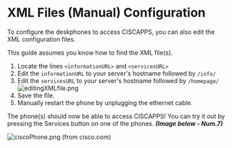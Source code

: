 # XML Files (Manual) Configuration

To configure the deskphones to access CISCAPPS, you can also edit the XML
configuration files.

This guide assumes you know how to find the XML file(s).

1) Locate the lines `<informationURL>` and `<servicesURL>`
2) Edit the `informationURL` to your server's hostname followed by `/info/`
3) Edit the `servicesURL` to your server's hostname followed by `/homepage/`
   ![editingXMLfile.png](/editingXMLfile.png)
4) Save the file.
5) Manually restart the phone by unplugging the ethernet cable.

The phone(s) should now be able to access CISCAPPS! You can try it out by pressing
the Services button on one of the phones. **_(Image below - Num.7)_**

![ciscoPhone.png](/ciscoPhone.png)
(from cisco.com)